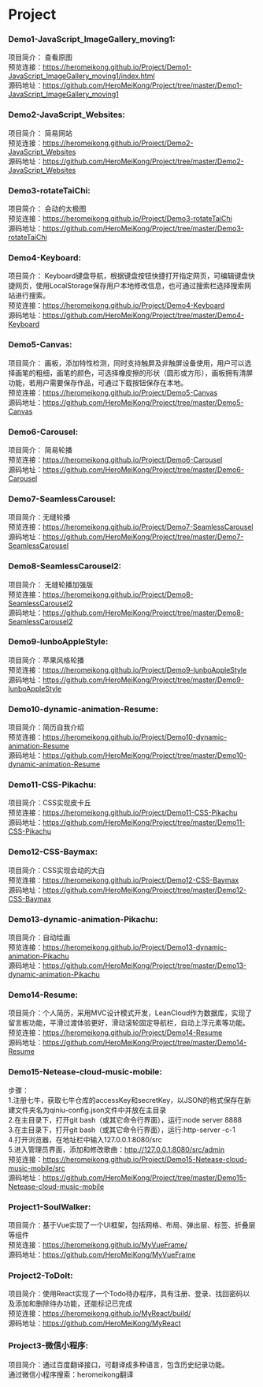 # Project  
### Demo1-JavaScript_ImageGallery_moving1: 
项目简介： 查看原图  
预览连接：https://heromeikong.github.io/Project/Demo1-JavaScript_ImageGallery_moving1/index.html  
源码地址：https://github.com/HeroMeiKong/Project/tree/master/Demo1-JavaScript_ImageGallery_moving1  
### Demo2-JavaScript_Websites:  
项目简介： 简易网站  
预览连接：https://heromeikong.github.io/Project/Demo2-JavaScript_Websites  
源码地址：https://github.com/HeroMeiKong/Project/tree/master/Demo2-JavaScript_Websites  
### Demo3-rotateTaiChi:  
项目简介： 会动的太极图  
预览连接：https://heromeikong.github.io/Project/Demo3-rotateTaiChi  
源码地址：https://github.com/HeroMeiKong/Project/tree/master/Demo3-rotateTaiChi  
### Demo4-Keyboard:  
项目简介： Keyboard键盘导航，根据键盘按钮快捷打开指定网页，可编辑键盘快捷网页，使用LocalStorage保存用户本地修改信息，也可通过搜索栏选择搜索网站进行搜索。  
预览连接：https://heromeikong.github.io/Project/Demo4-Keyboard  
源码地址：https://github.com/HeroMeiKong/Project/tree/master/Demo4-Keyboard  
### Demo5-Canvas:  
项目简介： 画板，添加特性检测，同时支持触屏及非触屏设备使用，用户可以选择画笔的粗细，画笔的颜色，可选择橡皮擦的形状（圆形或方形），画板拥有清屏功能，若用户需要保存作品，可通过下载按钮保存在本地。  
预览连接：https://heromeikong.github.io/Project/Demo5-Canvas  
源码地址：https://github.com/HeroMeiKong/Project/tree/master/Demo5-Canvas  
### Demo6-Carousel: 
项目简介： 简易轮播  
预览连接：https://heromeikong.github.io/Project/Demo6-Carousel  
源码地址：https://github.com/HeroMeiKong/Project/tree/master/Demo6-Carousel  
### Demo7-SeamlessCarousel:  
项目简介：无缝轮播  
预览连接：https://heromeikong.github.io/Project/Demo7-SeamlessCarousel  
源码地址：https://github.com/HeroMeiKong/Project/tree/master/Demo7-SeamlessCarousel  
### Demo8-SeamlessCarousel2: 
项目简介： 无缝轮播加强版  
预览连接：https://heromeikong.github.io/Project/Demo8-SeamlessCarousel2  
源码地址：https://github.com/HeroMeiKong/Project/tree/master/Demo8-SeamlessCarousel2  
### Demo9-lunboAppleStyle:  
项目简介：苹果风格轮播  
预览连接：https://heromeikong.github.io/Project/Demo9-lunboAppleStyle  
源码地址：https://github.com/HeroMeiKong/Project/tree/master/Demo9-lunboAppleStyle  
### Demo10-dynamic-animation-Resume:  
项目简介：简历自我介绍  
预览连接：https://heromeikong.github.io/Project/Demo10-dynamic-animation-Resume  
源码地址：https://github.com/HeroMeiKong/Project/tree/master/Demo10-dynamic-animation-Resume  
### Demo11-CSS-Pikachu:  
项目简介：CSS实现皮卡丘  
预览连接：https://heromeikong.github.io/Project/Demo11-CSS-Pikachu  
源码地址：https://github.com/HeroMeiKong/Project/tree/master/Demo11-CSS-Pikachu  
### Demo12-CSS-Baymax:  
项目简介：CSS实现会动的大白  
预览连接：https://heromeikong.github.io/Project/Demo12-CSS-Baymax  
源码地址：https://github.com/HeroMeiKong/Project/tree/master/Demo12-CSS-Baymax  
### Demo13-dynamic-animation-Pikachu:  
项目简介：自动绘画  
预览连接：https://heromeikong.github.io/Project/Demo13-dynamic-animation-Pikachu  
源码地址：https://github.com/HeroMeiKong/Project/tree/master/Demo13-dynamic-animation-Pikachu  
### Demo14-Resume:  
项目简介：个人简历，采用MVC设计模式开发，LeanCloud作为数据库，实现了留言板功能，平滑过渡体验更好，滑动滚轮固定导航栏，自动上浮元素等功能。  
预览连接：https://heromeikong.github.io/Project/Demo14-Resume  
源码地址：https://github.com/HeroMeiKong/Project/tree/master/Demo14-Resume  
### Demo15-Netease-cloud-music-mobile: 

步骤：  
1.注册七牛，获取七牛仓库的accessKey和secretKey，以JSON的格式保存在新建文件夹名为qiniu-config.json文件中并放在主目录  
2.在主目录下，打开git bash（或其它命令行界面），运行:node server 8888  
3.在主目录下，打开git bash（或其它命令行界面），运行:http-server -c-1  
4.打开浏览器，在地址栏中输入127.0.0.1:8080/src  
5.进入管理员界面，添加和修改歌曲：http://127.0.0.1:8080/src/admin  
预览连接：https://heromeikong.github.io/Project/Demo15-Netease-cloud-music-mobile/src  
源码地址：https://github.com/HeroMeiKong/Project/tree/master/Demo15-Netease-cloud-music-mobile  

### Project1-SoulWalker:  
项目简介：基于Vue实现了一个UI框架，包括网格、布局、弹出层、标签、折叠层等组件  
预览连接：https://heromeikong.github.io/MyVueFrame/  
源码地址：https://github.com/HeroMeiKong/MyVueFrame  

### Project2-ToDoIt:  
项目简介：使用React实现了一个Todo待办程序，具有注册、登录、找回密码以及添加和删除待办功能，还能标记已完成  
预览连接：https://heromeikong.github.io/MyReact/build/  
源码地址：https://github.com/HeroMeiKong/MyReact 

### Project3-微信小程序:  
项目简介：通过百度翻译接口，可翻译成多种语言，包含历史纪录功能。  
通过微信小程序搜索：heromeikong翻译
